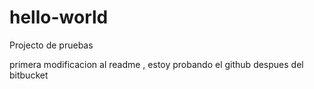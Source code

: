 # hello-world
Projecto de pruebas 

primera modificacion al readme , estoy probando el github despues del bitbucket
